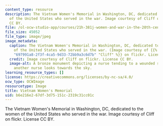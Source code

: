 ```yaml
---
content_type: resource
description: The Vietnam Women's Memorial in Washington, DC, dedicated to the women
  of the United States who served in the war. Image courtesy of Cliff on flickr. License
  CC BY.
file: /ol-ocw-studio-app/courses/21h-381j-women-and-war-in-the-20th-century-fall-2015/b6e216e267df3d75151c2319c31cc01c_21h-381jf15.jpg
file_size: 45052
file_type: image/jpeg
image_metadata:
  caption: The Vietnam Women's Memorial in Washington, DC, dedicated to the women
    of the United States who served in the war. (Image courtesy of {{% resource_link
    "697991a8-2f3f-4ca5-9d33-72bb9a3c6d7b" "Cliff" %}} on flickr. License CC BY.)
  credit: Image courtesy of Cliff on flickr. License CC BY.
  image-alt: A bronze monument depicting a nurse tending to a wounded soldier, while
    another nurse looks towards the sky.
learning_resource_types: []
license: https://creativecommons.org/licenses/by-nc-sa/4.0/
ocw_type: OCWImage
resourcetype: Image
title: Vietnam Women's Memorial
uid: b6e216e2-67df-3d75-151c-2319c31cc01c
---
```

The Vietnam Women's Memorial in Washington, DC, dedicated to the women of the United States who served in the war. Image courtesy of Cliff on flickr. License CC BY.